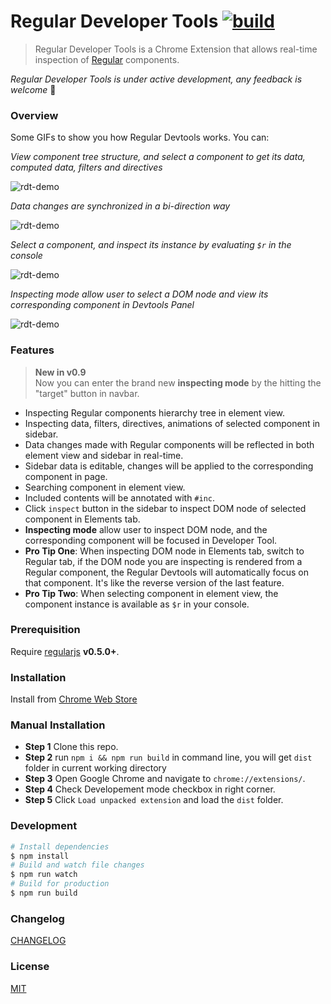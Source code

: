 # Regular Developer Tools [![build][build-image]][build-url]

> Regular Developer Tools is a Chrome Extension that allows real-time inspection of [Regular](http://regularjs.github.io/) components.

*Regular Developer Tools is under active development, any feedback is welcome* :clap:

### Overview

Some GIFs to show you how Regular Devtools works. You can:

*View component tree structure, and select a component to get its data, computed data, filters and directives*

![rdt-demo](http://wx2.sinaimg.cn/large/64c45edcgy1fjj9dy0gh5g21280q21kx.gif)

*Data changes are synchronized in a bi-direction way*

![rdt-demo](http://wx1.sinaimg.cn/large/64c45edcgy1fjj9dxzma8g21280q2nof.gif)

*Select a component, and inspect its instance by evaluating `$r` in the console*

![rdt-demo](http://wx3.sinaimg.cn/large/64c45edcgy1fjj9dxzp5yg21280q27l0.gif)

*Inspecting mode allow user to select a DOM node and view its corresponding component in Devtools Panel*

![rdt-demo](http://wx1.sinaimg.cn/large/64c45edcgy1fjjael50bvg21fk0qo7wh.gif)

### Features


> **New in v0.9**  
> Now you can enter the brand new **inspecting mode** by the hitting the  "target" button in navbar.



+ Inspecting Regular components hierarchy tree in element view.
+ Inspecting data, filters, directives, animations of selected component in sidebar.
+ Data changes made with Regular components will be reflected in both element view and sidebar in real-time.
+ Sidebar data is editable, changes will be applied to the corresponding component in page.
+ Searching component in element view.
+ Included contents will be annotated with `#inc`.
+ Click `inspect` button in the sidebar to inspect DOM node of selected component in Elements tab.
+ **Inspecting mode** allow user to inspect DOM node, and the corresponding component will be focused in Developer Tool.
+ **Pro Tip One**: When inspecting DOM node in Elements tab, switch to Regular tab, if the DOM node you are inspecting is rendered from a Regular component, the Regular Devtools will automatically focus on that component. It's like the reverse version of the last feature.
+ **Pro Tip Two**: When selecting component in element view, the component instance is available as `$r` in your console.

### Prerequisition

Require [regularjs](https://github.com/regularjs/regular) **v0.5.0+**.

### Installation

Install from [Chrome Web Store](https://chrome.google.com/webstore/detail/regular-developer-tools/ehlcoecgkhfjffhmdhmhbjkjjpaecmam)

### Manual Installation

+ **Step 1** Clone this repo.
+ **Step 2** run `npm i && npm run build` in command line, you will get `dist` folder in current working directory
+ **Step 3** Open Google Chrome and navigate to `chrome://extensions/`.
+ **Step 4** Check Developement mode checkbox in right corner.
+ **Step 5** Click `Load unpacked extension` and load the `dist` folder.

### Development

```bash
# Install dependencies
$ npm install
# Build and watch file changes
$ npm run watch
# Build for production
$ npm run build
```

### Changelog

[CHANGELOG](CHANGELOG.md)

### License

[MIT](https://github.com/regularjs/regular-devtools/blob/master/LICENSE)

[build-image]: https://img.shields.io/circleci/project/regularjs/regular-devtools/master.svg?style=flat-square
[build-url]: https://circleci.com/gh/regularjs/regular-devtools
